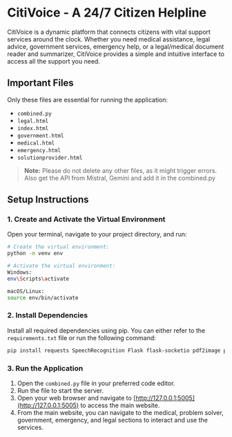 # CitiVoice - A 24/7 Citizen Helpline

CitiVoice is a dynamic platform that connects citizens with vital support services around the clock. Whether you need medical assistance, legal advice, government services, emergency help, or a legal/medical document reader and summarizer, CitiVoice provides a simple and intuitive interface to access all the support you need.

## Important Files

Only these files are essential for running the application:

- `combined.py`
- `legal.html`
- `index.html`
- `government.html`
- `medical.html`
- `emergency.html`
- `solutionprovider.html`

> **Note:** Please do not delete any other files, as it might trigger errors. Also get the API from Mistral, Gemini and add it in the combined.py

## Setup Instructions

### 1. Create and Activate the Virtual Environment

Open your terminal, navigate to your project directory, and run:

```bash
# Create the virtual environment:
python -m venv env

# Activate the virtual environment:
Windows:
env\Scripts\activate

macOS/Linux:
source env/bin/activate
```
### 2. Install Dependencies

Install all required dependencies using pip. You can either refer to the `requirements.txt` file or run the following command:


```bash
pip install requests SpeechRecognition Flask flask-socketio pdf2image pytesseract Pillow PyMuPDF langdetect google-generativeai gTTS
```
### 3. Run the Application


1. Open the `combined.py` file in your preferred code editor.
2. Run the file to start the server.
3. Open your web browser and navigate to [http://127.0.0.1:5005](http://127.0.0.1:5005) to access the main website.
4. From the main website, you can navigate to the medical, problem solver, government, emergency, and legal sections to interact and use the services.






